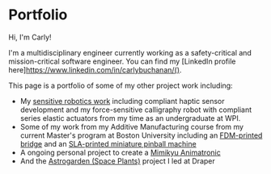 # Portfolio

Hi, I'm Carly!

I'm a multidisciplinary engineer currently working as a safety-critical and mission-critical software engineer. You can find my [LinkedIn profile here]https://www.linkedin.com/in/carlybuchanan/().

This page is a portfolio of some of my other project work including:
- My [sensitive robotics work](Tactile%20Robotics/README.md) including compliant haptic sensor development and my force-sensitive calligraphy robot with compliant series elastic actuators from my time as an undergraduate at WPI.
- Some of my work from my Additive Manufacturing course from my current Master's program at Boston University including an [FDM-printed bridge](FDM%20Bridge/README.md) and an [SLA-printed miniature pinball machine](SLA%20Pinball/README.md)
- A ongoing personal project to create a [Mimikyu Animatronic](Mimikyu%20Animatronic/README.md)
- And the [Astrogarden (Space Plants)](Space%20Plants/README.md) project I led at Draper
